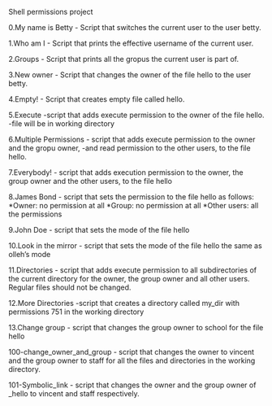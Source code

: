 Shell permissions project

0.My name is Betty - Script that switches the current user to the user betty.

1.Who am I - Script that prints the effective username of the current user.

2.Groups - Script that prints all the gropus the current user is part of.

3.New owner - Script that changes the owner of the file hello to the user betty.

4.Empty! - Script that creates empty file called hello.

5.Execute -script that adds execute permission to the owner of the file hello.
          -file will be in working directory
          
6.Multiple Permissions - script that adds execute permission to the owner and the gropu owner,             -and read permission to the other users, to the file hello.

7.Everybody! - script that adds execution permission to the owner, the group owner and the other                users, to the file hello

8.James Bond - script that sets the permission to the file hello as follows:
                *Owner: no permission at all
                *Group: no permission at all
                *Other users: all the permissions

9.John Doe - script that sets the mode of the file hello 

10.Look in the mirror - script that sets the mode of the file hello the same as olleh’s mode

11.Directories - script that adds execute permission to all subdirectories of the  current directory for the owner, the group owner and all other users. Regular files should not be changed.

12.More Directories -script that creates a directory called my_dir with permissions 751 in the  working directory

13.Change group - script that changes the group owner to school for the file hello

100-change_owner_and_group - script that changes the owner to vincent and the group owner to staff for all the files and directories in the working directory.

101-Symbolic_link - script that changes the owner and the group owner of _hello to vincent and staff respectively.

